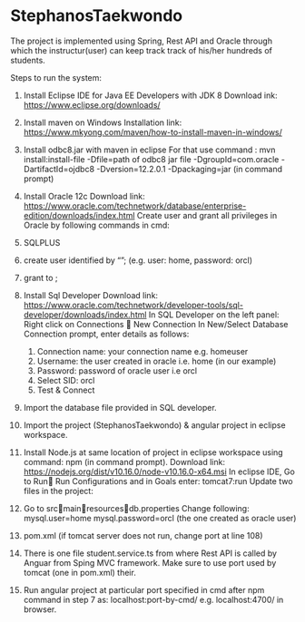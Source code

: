 # StephanosTaekwondo
The project is implemented using Spring, Rest API and Oracle through which the instructur(user) can keep track track of his/her hundreds of students.

Steps to run the system:

1.	Install Eclipse IDE for Java EE Developers with JDK 8
Download ink: https://www.eclipse.org/downloads/ 

2.	Install maven on Windows
Installation link: https://www.mkyong.com/maven/how-to-install-maven-in-windows/ 

3.	Install odbc8.jar with maven in eclipse
For that use command : mvn install:install-file -Dfile=path of odbc8 jar file -DgroupId=com.oracle -DartifactId=ojdbc8 -Dversion=12.2.0.1 -Dpackaging=jar (in command prompt)

4.	Install Oracle 12c
Download link: https://www.oracle.com/technetwork/database/enterprise-edition/downloads/index.html 
Create user and grant all privileges in Oracle by following commands in cmd:
  1.	SQLPLUS
  2.	create user <username> identified by “<password>”; (e.g. user: home, password: orcl)
  3.	grant <privilege> to <user>; 
 
5.	Install Sql Developer
  Download link: https://www.oracle.com/technetwork/developer-tools/sql-developer/downloads/index.html 
  In SQL Developer on the left panel: Right click on Connections  New Connection
  In New/Select Database Connection prompt, enter details as follows:
    1.	Connection name: your connection name e.g. homeuser
    2.	Username: the user created in oracle i.e. home (in our example)
    3.	Password: password of oracle user i.e orcl
    4.	Select SID: orcl
    5.	Test & Connect

6.	Import 	the database file provided in SQL developer.

7.	Import the project (StephanosTaekwondo) & angular project in eclipse workspace.

8.	Install Node.js at same location of project in eclipse workspace using command: npm (in command prompt).
Download link: https://nodejs.org/dist/v10.16.0/node-v10.16.0-x64.msi 
In eclipse IDE, Go to Run Run Configurations and in Goals enter: tomcat7:run
Update two files in the project:
  1.	Go to srcmainresourcesdb.properties
  Change following:
    mysql.user=home
    mysql.password=orcl (the one created as oracle user)
  2.	pom.xml (if tomcat server does not run, change port at line 108)

9.	There is one file student.service.ts from where Rest API is called by Anguar from Sping MVC framework. Make sure to use port used by tomcat (one in pom.xml) their. 

10.	Run angular project at particular port specified in cmd after npm command in step 7 as: localhost:port-by-cmd/ e.g. localhost:4700/ in browser.
